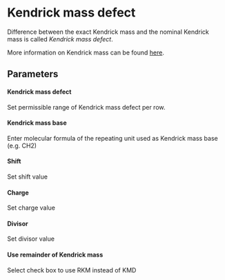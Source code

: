 # Kendrick mass defect 

Difference between the exact Kendrick mass and the nominal Kendrick mass is called *Kendrick mass defect*.

More information on Kendrick mass can be found [here](../../visualization_modules/processed_additional/processed_additional.md).

## Parameters

#### Kendrick mass defect
Set permissible range of Kendrick mass defect per row.
#### Kendrick mass base
Enter molecular formula of the repeating unit used as Kendrick mass base (e.g. CH2)
#### Shift
Set shift value
#### Charge
Set charge value
#### Divisor
Set divisor value
#### Use remainder of Kendrick mass
Select check box to use RKM instead of KMD
